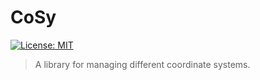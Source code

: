 # CoSy

[![License: MIT](https://img.shields.io/badge/License-MIT-yellow.svg)](https://opensource.org/licenses/MIT)

> A library for managing different coordinate systems.
